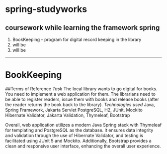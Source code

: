 # spring-studyworks
coursework while learning the framework spring
---
1. BookKeeping - program for digital record keeping in the library
2. will be
3. will be
---
# BookKeeping
##Terms of Reference
*Task*
The local library wants to go digital for books. You need to implement a web application for them. The librarians need to be able to register readers, issue them with books and release books (after the reader returns the book back to the library).
*Technologies used*
Java, Spring Framework, Jakarta Servlet
PostgreSQL, H2,
JUnit, Mockito
Hibernate Validator, Jakarta Validation,
Thymeleaf, Bootstrap

Overall, web application utilizes a modern Java Spring stack with Thymeleaf for templating and PostgreSQL as the database. It ensures data integrity and validation through the use of Hibernate Validator, and testing is facilitated using JUnit 5 and Mockito. Additionally, Bootstrap provides a clean and responsive user interface, enhancing the overall user experience.
